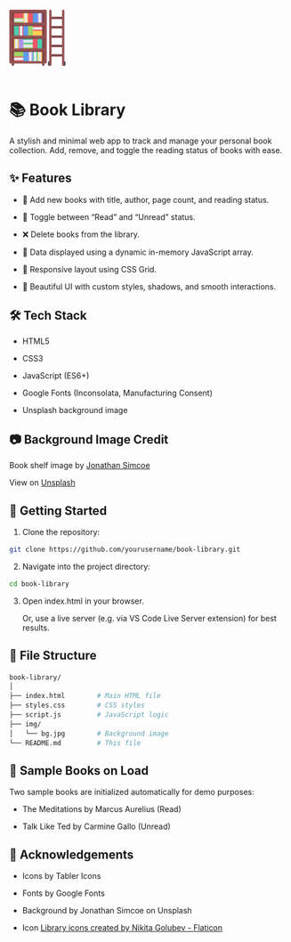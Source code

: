 <br>
<div>
<img src="img/library.png" width="20%">
</div>
<br>

# 📚 Book Library

A stylish and minimal web app to track and manage your personal book collection. Add, remove, and toggle the reading status of books with ease.

## ✨ Features

- 📖 Add new books with title, author, page count, and reading status.

- 🔁 Toggle between “Read” and “Unread” status.

- ❌ Delete books from the library.

- 💾 Data displayed using a dynamic in-memory JavaScript array.

- 📐 Responsive layout using CSS Grid.

- 🎨 Beautiful UI with custom styles, shadows, and smooth interactions.

## 🛠 Tech Stack

- HTML5

- CSS3

- JavaScript (ES6+)

- Google Fonts (Inconsolata, Manufacturing Consent)

- Unsplash background image

## 📷 Background Image Credit

Book shelf image by <a href="https://unsplash.com/@jdsimcoe?utm_content=creditCopyText&utm_medium=referral&utm_source=unsplash">Jonathan Simcoe</a>

View on <a href="https://unsplash.com/photos/assorted-title-books-on-shelf-pSjwUXBMnlc">Unsplash</a>

## 🚀 Getting Started

1. Clone the repository:

```sh
git clone https://github.com/yourusername/book-library.git
```

2. Navigate into the project directory:

```sh
cd book-library
```

3. Open index.html in your browser.

   Or, use a live server (e.g. via VS Code Live Server extension) for best results.

## 📁 File Structure

```sh
book-library/
│
├── index.html        # Main HTML file
├── styles.css        # CSS styles
├── script.js         # JavaScript logic
├── img/
│   └── bg.jpg        # Background image
└── README.md         # This file
```

## 🧪 Sample Books on Load

Two sample books are initialized automatically for demo purposes:

- The Meditations by Marcus Aurelius (Read)

- Talk Like Ted by Carmine Gallo (Unread)

## 🙌 Acknowledgements

- Icons by Tabler Icons

- Fonts by Google Fonts

- Background by Jonathan Simcoe on Unsplash
- Icon <a href="https://www.flaticon.com/free-icons/library" title="library icons">Library icons created by Nikita Golubev - Flaticon</a>
